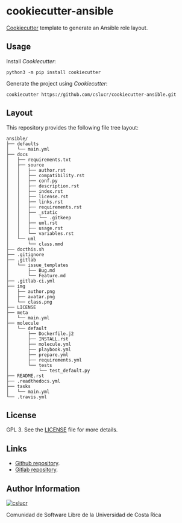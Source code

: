 # cookiecutter-ansible

[Cookiecutter](https://cookiecutter.rtfd.io) template to generate an Ansible role layout.

## Usage

Install *Cookiecutter*:

```
python3 -m pip install cookiecutter
```

Generate the project using *Cookiecutter*:

```
cookiecutter https://github.com/cslucr/cookiecutter-ansible.git
```

## Layout

This repository provides the following file tree layout:

```
ansible/
├── defaults
│   └── main.yml
├── docs
│   ├── requirements.txt
│   ├── source
│   │   ├── author.rst
│   │   ├── compatibility.rst
│   │   ├── conf.py
│   │   ├── description.rst
│   │   ├── index.rst
│   │   ├── license.rst
│   │   ├── links.rst
│   │   ├── requirements.rst
│   │   ├── _static
│   │   │   └── .gitkeep
│   │   ├── uml.rst
│   │   ├── usage.rst
│   │   └── variables.rst
│   └── uml
│       └── class.mmd
├── docthis.sh
├── .gitignore
├── .gitlab
│   └── issue_templates
│       ├── Bug.md
│       └── Feature.md
├── .gitlab-ci.yml
├── img
│   ├── author.png
│   ├── avatar.png
│   └── class.png
├── LICENSE
├── meta
│   └── main.yml
├── molecule
│   └── default
│       ├── Dockerfile.j2
│       ├── INSTALL.rst
│       ├── molecule.yml
│       ├── playbook.yml
│       ├── prepare.yml
│       ├── requirements.yml
│       └── tests
│           └── test_default.py
├── README.rst
├── .readthedocs.yml
├── tasks
│   └── main.yml
└── .travis.yml
```

## License

GPL 3. See the [LICENSE](https://git.beta.ucr.ac.cr/cslucr/plantillas/cookiecutter-ansible/raw/master/LICENSE) file for more details.

## Links

  - [Github repository](https://github.com/cslucr/cookiecutter-ansible).
  - [Gitlab repository](https://git.beta.ucr.ac.cr/cslucr/plantillas/cookiecutter-ansible).

## Author Information

[![cslucr](https://git.beta.ucr.ac.cr/cslucr/plantillas/cookiecutter-ansible/raw/master/img/author.png)](https://git.beta.ucr.ac.cr/cslucr)

Comunidad de Software Libre de la Universidad de Costa Rica